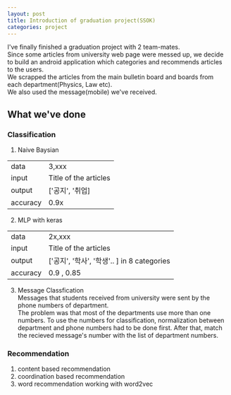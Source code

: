 ```yaml
---
layout: post
title: Introduction of graduation project(SSOK)
categories: project
--- 
```


I've finally finished a graduation project with 2 team-mates. <br>
Since some articles from university web page were messed up, we decide to build an android application which categories and recommends articles to the users.  <br>
We scrapped the articles from the main bulletin board and boards from each department(Physics, Law etc).  <br>
We also used the message(mobile) we've received. <br>

## What we've done
### Classification 
1. Naive Baysian 
<table>
<tr><td>data</td><td>3,xxx</td></tr>
<tr><td>input</td><td>Title of the articles </td></tr>
<tr><td>output</td><td>['공지', '취업] </td></tr>
<tr><td>accuracy</td><td>0.9x</td></tr>
</table>

2. MLP with keras
<table>
<tr><td>data</td><td> 2x,xxx</td></tr>
<tr><td>input </td><td>Title of the articles </td></tr>
<tr><td>output</td><td>['공지', '학사', '학생'.. ] in 8 categories</td></tr>
<tr><td>accuracy </td><td> 0.9 , 0.85</td></tr>
</table>

3. Message Classfication  <br>
Messages that students received from university were sent by the phone numbers of department. <br>
The problem was that most of the departments use more than one numbers. To use the numbers for classification, normalization between department and phone numbers had to be done first. After that, match the recieved message's number with the list of department numbers. 


### Recommendation
1. content based recommendation
2. coordination based recommendation
3. word recommendation working with word2vec

